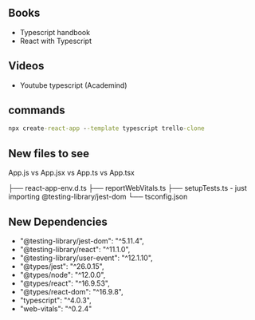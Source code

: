 ## Books

- Typescript handbook
- React with Typescript

## Videos

- Youtube typescript (Academind)

## commands

```cmd
npx create-react-app --template typescript trello-clone
```

## New files to see

App.js vs App.jsx
vs
App.ts vs App.tsx

├── react-app-env.d.ts
├── reportWebVitals.ts
├── setupTests.ts - just importing @testing-library/jest-dom
└── tsconfig.json

## New Dependencies

- "@testing-library/jest-dom": "^5.11.4",
- "@testing-library/react": "^11.1.0",
- "@testing-library/user-event": "^12.1.10",
- "@types/jest": "^26.0.15",
- "@types/node": "^12.0.0",
- "@types/react": "^16.9.53",
- "@types/react-dom": "^16.9.8",
- "typescript": "^4.0.3",
- "web-vitals": "^0.2.4"
